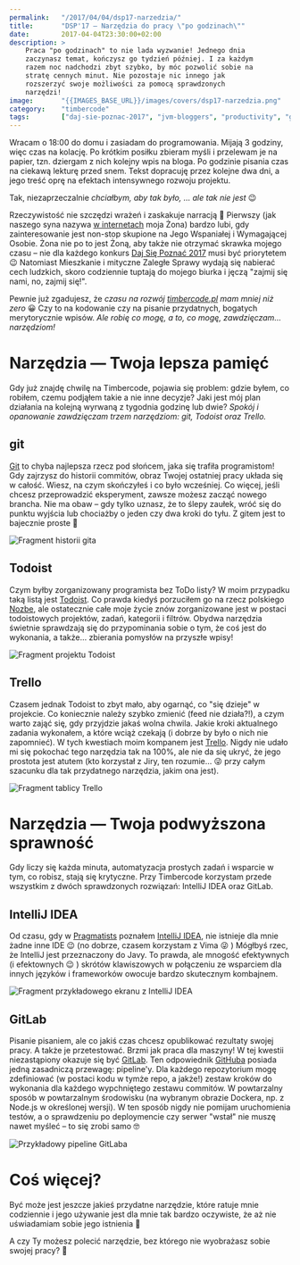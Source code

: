 ```yaml
---
permalink:   "/2017/04/04/dsp17-narzedzia/"
title:       "DSP'17 — Narzędzia do pracy \"po godzinach\""
date:        2017-04-04T23:30:00+02:00
description: >
    Praca "po godzinach" to nie lada wyzwanie! Jednego dnia
    zaczynasz temat, kończysz go tydzień później. I za każdym
    razem noc nadchodzi zbyt szybko, by móc pozwolić sobie na
    stratę cennych minut. Nie pozostaje nic innego jak
    rozszerzyć swoje możliwości za pomocą sprawdzonych
    narzędzi!
image:       "{{IMAGES_BASE_URL}}/images/covers/dsp17-narzedzia.png"
category:    "timbercode"
tags:        ["daj-sie-poznac-2017", "jvm-bloggers", "productivity", "git", "todoist", "nozbe", "intellij-idea", "gitlab", "trello", "blog", "timbercode"]
---
```


Wracam o 18:00 do domu i zasiadam do programowania. Mijają 3 godziny,
więc czas na kolację. Po krótkim posiłku zbieram myśli i przelewam je 
na papier, tzn. dziergam z nich kolejny wpis na bloga. Po godzinie
pisania czas na ciekawą lekturę przed snem. Tekst dopracuję
przez kolejne dwa dni, a jego treść oprę na efektach intensywnego
rozwoju projektu.

Tak, niezaprzeczalnie *chciałbym, aby tak było, … ale tak nie
jest* 😉

Rzeczywistość nie szczędzi wrażeń i zaskakuje narracją 🙂 Pierwszy
(jak naszego syna nazywa
[w internetach]( https://www.instagram.com/p/BQ2rO7wgFxc )
moja Żona) bardzo lubi, gdy zainteresowanie jest non-stop
skupione na Jego Wspaniałej i Wymagającej Osobie. Żona nie po to
jest Żoną, aby także nie otrzymać skrawka mojego czasu – nie
dla każdego konkurs
[Daj Się Poznać 2017]( http://devstyle.pl/daj-sie-poznac/ )
musi być priorytetem 😉 Natomiast Mieszkanie i mityczne Zaległe Sprawy
wydają się nabierać cech ludzkich, skoro codziennie tuptają
do mojego biurka i jęczą "zajmij się nami, no, zajmij się!".

Pewnie już zgadujesz, że *czasu na rozwój
[timbercode.pl]( http://timbercode.pl )
mam mniej niż zero* 😀 Czy to na kodowanie czy na
pisanie przydatnych, bogatych merytorycznie wpisów. *Ale robię co mogę,
a to, co mogę, zawdzięczam… narzędziom!*

# Narzędzia — Twoja lepsza pamięć

Gdy już znajdę chwilę na Timbercode, pojawia się problem: gdzie byłem,
co robiłem, czemu podjąłem takie a nie inne decyzje? Jaki jest mój
plan działania na kolejną wyrwaną z tygodnia godzinę lub dwie?
*Spokój i opanowanie zawdzięczam trzem narzędziom: git, Todoist oraz Trello.*

## git

[Git]( https://git-scm.com/ ) to chyba najlepsza rzecz pod
słońcem, jaka się trafiła programistom! Gdy zajrzysz do 
historii commitów, obraz Twojej ostatniej pracy układa się w całość.
Wiesz, na czym skończyłeś i co było wcześniej.
Co więcej, jeśli chcesz przeprowadzić eksperyment, zawsze możesz zacząć 
nowego brancha. Nie ma obaw – gdy tylko uznasz, że to ślepy zaułek, wróć się 
do punktu wyjścia lub chociażby o jeden czy dwa kroki do tyłu. Z gitem jest 
to bajecznie proste 🙂

![Fragment historii gita]( {{IMAGES_BASE_URL}}/images/content/dsp17-narzedzia/git.png )

## Todoist

Czym byłby zorganizowany programista bez ToDo listy? W moim przypadku
taką listą jest [Todoist]( https://todoist.com ).
Co prawda kiedyś porzuciłem go na rzecz polskiego
[Nozbe]( https://nozbe.com ), ale ostatecznie
całe moje życie znów zorganizowane jest w postaci todoistowych
projektów, zadań, kategorii i filtrów. Obydwa narzędzia świetnie
sprawdzają się do przypominania sobie o tym, że coś jest do 
wykonania, a także… zbierania pomysłów na przyszłe wpisy!

![Fragment projektu Todoist]( {{IMAGES_BASE_URL}}/images/content/dsp17-narzedzia/todoist.png )

## Trello

Czasem jednak Todoist to zbyt mało, aby ogarnąć, co "się dzieje"
w projekcie. Co koniecznie należy szybko zmienić (feed nie działa?!),
a czym warto zająć się, gdy przyjdzie jakaś wolna chwila.
Jakie kroki aktualnego zadania wykonałem, a które wciąż czekają
(i dobrze by było o nich nie zapomnieć). W tych kwestiach moim
kompanem jest [Trello]( https://trello.com ).
Nigdy nie udało mi się pokochać tego narzędzia tak na 100%, ale
nie da się ukryć, że jego prostota jest atutem
(kto korzystał z Jiry, ten rozumie… 😜 przy całym szacunku dla tak
przydatnego narzędzia, jakim ona jest).

![Fragment tablicy Trello]( {{IMAGES_BASE_URL}}/images/content/dsp17-narzedzia/trello.png )

# Narzędzia — Twoja podwyższona sprawność

Gdy liczy się każda minuta, automatyzacja prostych zadań i wsparcie
w tym, co robisz, stają się krytyczne. Przy Timbercode korzystam
przede wszystkim z dwóch sprawdzonych rozwiązań: IntelliJ IDEA
oraz GitLab.

## IntelliJ IDEA

Od czasu, gdy w [Pragmatists]( http://pragmatists.pl/ )
poznałem [IntelliJ IDEA]( https://www.jetbrains.com/idea/ ),
nie istnieje dla mnie żadne inne IDE 😉 (no dobrze, czasem korzystam
z Vima 😜 ) Mógłbyś rzec, że IntelliJ jest przeznaczony do Javy.
To prawda, ale mnogość efektywnych (i efektownych 😉 )
skrótów klawiszowych w połączeniu ze wsparciem dla innych języków
i frameworków owocuje bardzo skutecznym kombajnem.

![Fragment przykładowego ekranu z IntelliJ IDEA]( {{IMAGES_BASE_URL}}/images/content/dsp17-narzedzia/intellij-idea.png )

## GitLab

Pisanie pisaniem, ale co jakiś czas chcesz opublikować rezultaty swojej
pracy. A także je przetestować. Brzmi jak praca dla maszyny!
W tej kwestii niezastąpiony okazuje się być
[GitLab]( https://gitlab.com/ ). Ten odpowiednik
[GitHuba]( https://github.com/ ) posiada jedną
zasadniczą przewagę: pipeline'y. Dla każdego repozytorium mogę
zdefiniować (w postaci kodu w tymże repo, a jakże!) zestaw kroków
do wykonania dla każdego wypchniętego zestawu commitów. W powtarzalny
sposób w powtarzalnym środowisku (na wybranym obrazie Dockera, np.
z Node.js w określonej wersji). W ten sposób nigdy nie pomijam
uruchomienia testów, a o sprawdzeniu po deploymencie czy serwer
"wstał" nie muszę nawet myśleć – to się zrobi samo 🤓

![Przykładowy pipeline GitLaba]( {{IMAGES_BASE_URL}}/images/content/dsp17-narzedzia/gitlab.png )

# Coś więcej?

Być może jest jeszcze jakieś przydatne narzędzie, które ratuje mnie
codziennie i jego używanie jest dla mnie tak bardzo oczywiste, że
aż nie uświadamiam sobie jego istnienia 🤔

A czy Ty możesz polecić narzędzie, bez którego nie wyobrażasz sobie
swojej pracy? 🙂